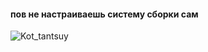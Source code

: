 #### пов не настраиваешь систему сборки сам
![Kot_tantsuy](https://github.com/Chrisnisch/softdev-2023-spring-task-1/assets/86834957/a6c82daf-2098-4f44-8688-497e492331d6)
